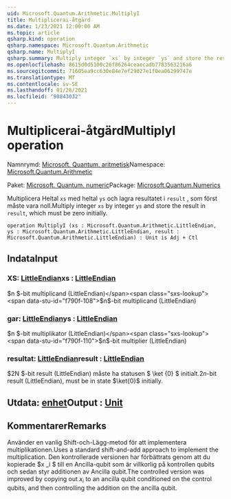 ```yaml
---
uid: Microsoft.Quantum.Arithmetic.MultiplyI
title: Multiplicerai-åtgärd
ms.date: 1/23/2021 12:00:00 AM
ms.topic: article
qsharp.kind: operation
qsharp.namespace: Microsoft.Quantum.Arithmetic
qsharp.name: MultiplyI
qsharp.summary: Multiply integer `xs` by integer `ys` and store the result in `result`, which must be zero initially.
ms.openlocfilehash: 8615d0d5100c26f86264ceaecadb7783563216a6
ms.sourcegitcommit: 71605ea9cc630e84e7ef29027e1f0ea06299747e
ms.translationtype: MT
ms.contentlocale: sv-SE
ms.lasthandoff: 01/26/2021
ms.locfileid: "98843032"
---
```

# <a name="multiplyi-operation"></a><span data-ttu-id="f790f-102">Multiplicerai-åtgärd</span><span class="sxs-lookup"><span data-stu-id="f790f-102">MultiplyI operation</span></span>

<span data-ttu-id="f790f-103">Namnrymd: [Microsoft. Quantum. aritmetisk](xref:Microsoft.Quantum.Arithmetic)</span><span class="sxs-lookup"><span data-stu-id="f790f-103">Namespace: [Microsoft.Quantum.Arithmetic](xref:Microsoft.Quantum.Arithmetic)</span></span>

<span data-ttu-id="f790f-104">Paket: [Microsoft. Quantum. numeric](https://nuget.org/packages/Microsoft.Quantum.Numerics)</span><span class="sxs-lookup"><span data-stu-id="f790f-104">Package: [Microsoft.Quantum.Numerics](https://nuget.org/packages/Microsoft.Quantum.Numerics)</span></span>


<span data-ttu-id="f790f-105">Multiplicera Heltal `xs` med heltal `ys` och lagra resultatet i `result` , som först måste vara noll.</span><span class="sxs-lookup"><span data-stu-id="f790f-105">Multiply integer `xs` by integer `ys` and store the result in `result`, which must be zero initially.</span></span>

```qsharp
operation MultiplyI (xs : Microsoft.Quantum.Arithmetic.LittleEndian, ys : Microsoft.Quantum.Arithmetic.LittleEndian, result : Microsoft.Quantum.Arithmetic.LittleEndian) : Unit is Adj + Ctl
```


## <a name="input"></a><span data-ttu-id="f790f-106">Indata</span><span class="sxs-lookup"><span data-stu-id="f790f-106">Input</span></span>

### <a name="xs--littleendian"></a><span data-ttu-id="f790f-107">XS: [LittleEndian](xref:Microsoft.Quantum.Arithmetic.LittleEndian)</span><span class="sxs-lookup"><span data-stu-id="f790f-107">xs : [LittleEndian](xref:Microsoft.Quantum.Arithmetic.LittleEndian)</span></span>

<span data-ttu-id="f790f-108">$n $-bit multiplicand (LittleEndian)</span><span class="sxs-lookup"><span data-stu-id="f790f-108">$n$-bit multiplicand (LittleEndian)</span></span>


### <a name="ys--littleendian"></a><span data-ttu-id="f790f-109">gar: [LittleEndian](xref:Microsoft.Quantum.Arithmetic.LittleEndian)</span><span class="sxs-lookup"><span data-stu-id="f790f-109">ys : [LittleEndian](xref:Microsoft.Quantum.Arithmetic.LittleEndian)</span></span>

<span data-ttu-id="f790f-110">$n $-bit multiplikator (LittleEndian)</span><span class="sxs-lookup"><span data-stu-id="f790f-110">$n$-bit multiplier (LittleEndian)</span></span>


### <a name="result--littleendian"></a><span data-ttu-id="f790f-111">resultat: [LittleEndian](xref:Microsoft.Quantum.Arithmetic.LittleEndian)</span><span class="sxs-lookup"><span data-stu-id="f790f-111">result : [LittleEndian](xref:Microsoft.Quantum.Arithmetic.LittleEndian)</span></span>

<span data-ttu-id="f790f-112">$2N $-bit result (LittleEndian) måste ha statusen $ \ket {0} $ initialt.</span><span class="sxs-lookup"><span data-stu-id="f790f-112">$2n$-bit result (LittleEndian), must be in state $\ket{0}$ initially.</span></span>



## <a name="output--unit"></a><span data-ttu-id="f790f-113">Utdata: [enhet](xref:microsoft.quantum.lang-ref.unit)</span><span class="sxs-lookup"><span data-stu-id="f790f-113">Output : [Unit](xref:microsoft.quantum.lang-ref.unit)</span></span>



## <a name="remarks"></a><span data-ttu-id="f790f-114">Kommentarer</span><span class="sxs-lookup"><span data-stu-id="f790f-114">Remarks</span></span>

<span data-ttu-id="f790f-115">Använder en vanlig Shift-och-Lägg-metod för att implementera multiplikationen.</span><span class="sxs-lookup"><span data-stu-id="f790f-115">Uses a standard shift-and-add approach to implement the multiplication.</span></span>
<span data-ttu-id="f790f-116">Den kontrollerade versionen har förbättrats genom att du kopierade $x _i $ till en Ancilla-qubit som är villkorlig på kontrollen qubits och sedan styr additionen av Ancilla qubit.</span><span class="sxs-lookup"><span data-stu-id="f790f-116">The controlled version was improved by copying out $x_i$ to an ancilla qubit conditioned on the control qubits, and then controlling the addition on the ancilla qubit.</span></span>